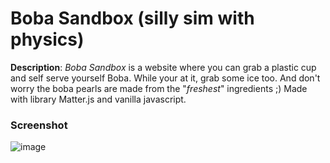 # Boba Sandbox (silly sim with physics)

**Description**:
_Boba Sandbox_ is a website where you can grab a plastic cup and self serve yourself Boba. While your at it, grab some ice too. And don't worry the boba pearls are made from the "_freshest_" ingredients ;)
Made with library Matter.js and vanilla javascript.

### Screenshot

![image](https://cloud-b9mgej2og-hack-club-bot.vercel.app/0image.png)
